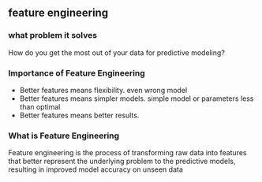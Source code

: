 ## feature engineering
### what problem it solves
How do you get the most out of your data for predictive modeling?
### Importance of Feature Engineering
- Better features means flexibility. even wrong model
- Better features means simpler models.  simple model or parameters less than optimal 
- Better features means better results.
### What is Feature Engineering
Feature engineering is the process of transforming raw data into features that better represent the underlying problem to the predictive models, resulting in improved model accuracy on unseen data